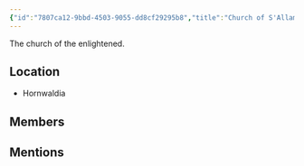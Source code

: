 ```yaml
---
{"id":"7807ca12-9bbd-4503-9055-dd8cf29295b8","title":"Church of S'Allamer","publish":true,"date_created":"Sunday, July 2nd 2023, 2:23:09 pm","date_modified":"Saturday, March 30th 2024, 11:24:42 pm","path":"Tabletop/Campaigns/And A Thousand Years More/Faction/Misc/Church of S'Allamer.md","permalink":"/tabletop/campaigns/and-a-thousand-years-more/faction/misc/church-of-s-allamer/","PassFrontmatter":true}
---
```



The church of the enlightened.

## Location

- Hornwaldia

## Members

## Mentions



